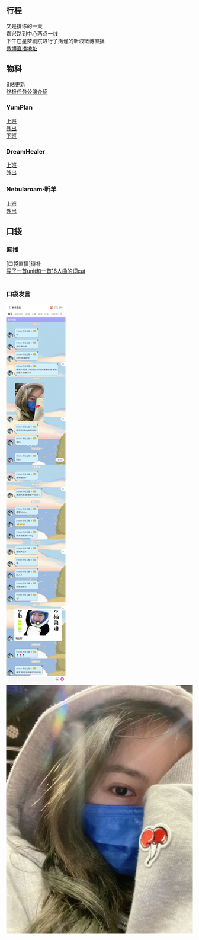 ## 行程
又是排练的一天<br>
嘉兴路到中心两点一线<br>
下午在星梦剧院进行了拘谨的新浪微博直播<br>
[微博直播地址](
https://weibo.com/5228056212/KpMO7kFYG?from=page_1005055236952807_profile&wvr=6&mod=weibotime&type=comment
)

## 物料
[B站更新](https://www.bilibili.com/video/BV1Lf4y157Wt)<br>
[终极任务公演介绍](https://www.bilibili.com/video/BV11o4y1D7yV)<br>
### YumPlan
[上班](https://weibo.com/7335378002/KpKN616bj?from=page_1005057335378002_profile&wvr=6&mod=weibotime&type=comment#_rnd1626963909017)<br>
[外出](https://weibo.com/7335378002/KpMZBdmUy?from=page_1005057335378002_profile&wvr=6&mod=weibotime&type=comment#_rnd1626963911571)<br>
[下班](https://weibo.com/7335378002/KpOUE0mT9?from=page_1005057335378002_profile&wvr=6&mod=weibotime&type=comment#_rnd1626963907332)<br>

### DreamHealer
[上班](https://weibo.com/6375088879/KpKQLeYzf?from=page_1005056375088879_profile&wvr=6&mod=weibotime)<br>
[外出](https://weibo.com/6375088879/KpN6Utdl2?from=page_1005056375088879_profile&wvr=6&mod=weibotime&type=comment#_rnd1626964095894)<br>

### Nebularoam·昕羊
[上班](https://weibo.com/7584954147/KpTLFfPNw?type=comment#_rnd1626964200489)<br>
[外出](https://weibo.com/7584954147/KpOYXFVQk?type=comment#_rnd1626964199652)<br>

## 口袋
### 直播
[口袋直播]待补<br>
[写了一首unit和一首16人曲的词cut](http://t.cn/A6fnCxxY?m=4661881610703881&u=7302184557)<br><br>

### 口袋发言
![口袋发言](./pocket48/messages.jpeg)<br>
![口袋图片1](./pocket48/P1.jpeg)<br>
